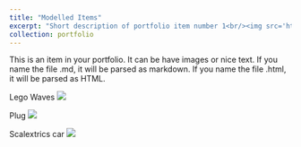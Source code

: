 ```yaml
---
title: "Modelled Items"
excerpt: "Short description of portfolio item number 1<br/><img src='https://live.staticflickr.com/4435/36945825281_86fddc91be_c.jpg'>"
collection: portfolio
---
```


This is an item in your portfolio. It can be have images or nice text. If you name the file .md, it will be parsed as markdown. If you name the file .html, it will be parsed as HTML. 

Lego Waves
<img src='https://live.staticflickr.com/4408/36273926883_03b3b03fa5_h.jpg'>

Plug
<img src='https://live.staticflickr.com/4404/36690921800_da08cd6d1d_c.jpg'>

Scalextrics car
<img src='https://live.staticflickr.com/4412/37087149735_e686f3a0ee_h.jpg'>

